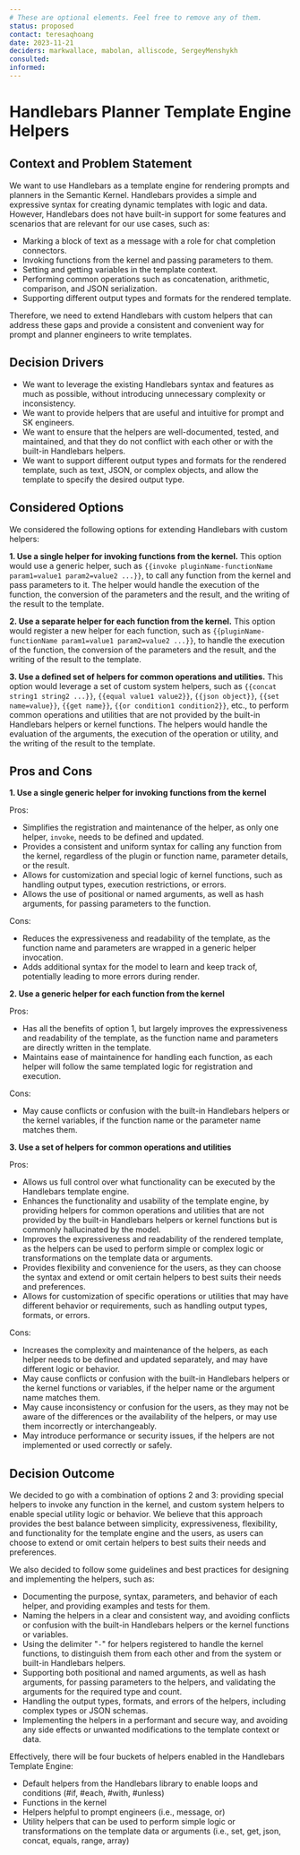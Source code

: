 ```yaml
---
# These are optional elements. Feel free to remove any of them.
status: proposed
contact: teresaqhoang
date: 2023-11-21
deciders: markwallace, mabolan, alliscode, SergeyMenshykh
consulted:
informed:
---
```


# Handlebars Planner Template Engine Helpers

## Context and Problem Statement

We want to use Handlebars as a template engine for rendering prompts and planners in the Semantic Kernel. Handlebars provides a simple and expressive syntax for creating dynamic templates with logic and data. However, Handlebars does not have built-in support for some features and scenarios that are relevant for our use cases, such as:

- Marking a block of text as a message with a role for chat completion connectors.
- Invoking functions from the kernel and passing parameters to them.
- Setting and getting variables in the template context.
- Performing common operations such as concatenation, arithmetic, comparison, and JSON serialization.
- Supporting different output types and formats for the rendered template.

Therefore, we need to extend Handlebars with custom helpers that can address these gaps and provide a consistent and convenient way for prompt and planner engineers to write templates.

## Decision Drivers

- We want to leverage the existing Handlebars syntax and features as much as possible, without introducing unnecessary complexity or inconsistency.
- We want to provide helpers that are useful and intuitive for prompt and SK engineers.
- We want to ensure that the helpers are well-documented, tested, and maintained, and that they do not conflict with each other or with the built-in Handlebars helpers.
- We want to support different output types and formats for the rendered template, such as text, JSON, or complex objects, and allow the template to specify the desired output type.

## Considered Options

We considered the following options for extending Handlebars with custom helpers:

**1. Use a single helper for invoking functions from the kernel.** This option would use a generic helper, such as `{{invoke pluginName-functionName param1=value1 param2=value2 ...}}`, to call any function from the kernel and pass parameters to it. The helper would handle the execution of the function, the conversion of the parameters and the result, and the writing of the result to the template.

**2. Use a separate helper for each function from the kernel.** This option would register a new helper for each function, such as `{{pluginName-functionName param1=value1 param2=value2 ...}}`, to handle the execution of the function, the conversion of the parameters and the result, and the writing of the result to the template.

**3. Use a defined set of helpers for common operations and utilities.** This option would leverage a set of custom system helpers, such as `{{concat string1 string2 ...}}`, `{{equal value1 value2}}`, `{{json object}}`, `{{set name=value}}`, `{{get name}}`, `{{or condition1 condition2}}`, etc., to perform common operations and utilities that are not provided by the built-in Handlebars helpers or kernel functions. The helpers would handle the evaluation of the arguments, the execution of the operation or utility, and the writing of the result to the template.

## Pros and Cons

**1. Use a single generic helper for invoking functions from the kernel**

Pros:

- Simplifies the registration and maintenance of the helper, as only one helper, `invoke`, needs to be defined and updated.
- Provides a consistent and uniform syntax for calling any function from the kernel, regardless of the plugin or function name, parameter details, or the result.
- Allows for customization and special logic of kernel functions, such as handling output types, execution restrictions, or errors.
- Allows the use of positional or named arguments, as well as hash arguments, for passing parameters to the function.

Cons:

- Reduces the expressiveness and readability of the template, as the function name and parameters are wrapped in a generic helper invocation.
- Adds additional syntax for the model to learn and keep track of, potentially leading to more errors during render.

**2. Use a generic helper for each function from the kernel**

Pros:

- Has all the benefits of option 1, but largely improves the expressiveness and readability of the template, as the function name and parameters are directly written in the template.
- Maintains ease of maintainence for handling each function, as each helper will follow the same templated logic for registration and execution.

Cons:

- May cause conflicts or confusion with the built-in Handlebars helpers or the kernel variables, if the function name or the parameter name matches them.

**3. Use a set of helpers for common operations and utilities**

Pros:

- Allows us full control over what functionality can be executed by the Handlebars template engine.
- Enhances the functionality and usability of the template engine, by providing helpers for common operations and utilities that are not provided by the built-in Handlebars helpers or kernel functions but is commonly hallucinated by the model.
- Improves the expressiveness and readability of the rendered template, as the helpers can be used to perform simple or complex logic or transformations on the template data or arguments.
- Provides flexibility and convenience for the users, as they can choose the syntax and extend or omit certain helpers to best suits their needs and preferences.
- Allows for customization of specific operations or utilities that may have different behavior or requirements, such as handling output types, formats, or errors.

Cons:

- Increases the complexity and maintenance of the helpers, as each helper needs to be defined and updated separately, and may have different logic or behavior.
- May cause conflicts or confusion with the built-in Handlebars helpers or the kernel functions or variables, if the helper name or the argument name matches them.
- May cause inconsistency or confusion for the users, as they may not be aware of the differences or the availability of the helpers, or may use them incorrectly or interchangeably.
- May introduce performance or security issues, if the helpers are not implemented or used correctly or safely.

## Decision Outcome

We decided to go with a combination of options 2 and 3: providing special helpers to invoke any function in the kernel, and custom system helpers to enable special utility logic or behavior. We believe that this approach provides the best balance between simplicity, expressiveness, flexibility, and functionality for the template engine and the users, as users can choose to extend or omit certain helpers to best suits their needs and preferences.

We also decided to follow some guidelines and best practices for designing and implementing the helpers, such as:

- Documenting the purpose, syntax, parameters, and behavior of each helper, and providing examples and tests for them.
- Naming the helpers in a clear and consistent way, and avoiding conflicts or confusion with the built-in Handlebars helpers or the kernel functions or variables.
- Using the delimiter "`-`" for helpers registered to handle the kernel functions, to distinguish them from each other and from the system or built-in Handlebars helpers.
- Supporting both positional and named arguments, as well as hash arguments, for passing parameters to the helpers, and validating the arguments for the required type and count.
- Handling the output types, formats, and errors of the helpers, including complex types or JSON schemas.
- Implementing the helpers in a performant and secure way, and avoiding any side effects or unwanted modifications to the template context or data.

Effectively, there will be four buckets of helpers enabled in the Handlebars Template Engine:

- Default helpers from the Handlebars library to enable loops and conditions (#if, #each, #with, #unless)
- Functions in the kernel
- Helpers helpful to prompt engineers (i.e., message, or)
- Utility helpers that can be used to perform simple logic or transformations on the template data or arguments (i.e., set, get, json, concat, equals, range, array)
